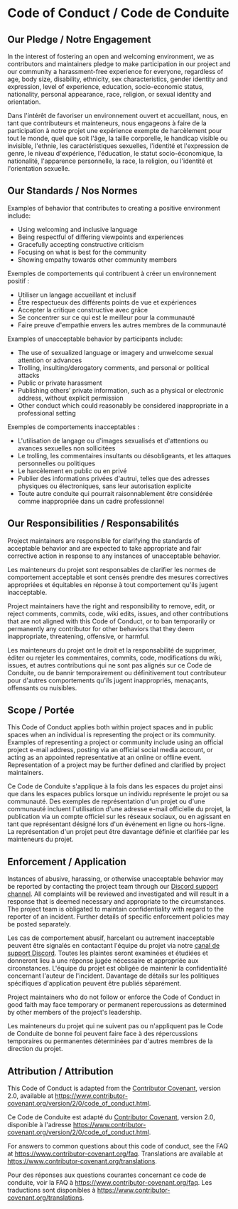 # Code of Conduct / Code de Conduite

## Our Pledge / Notre Engagement

In the interest of fostering an open and welcoming environment, we as contributors and maintainers pledge to make participation in our project and our community a harassment-free experience for everyone, regardless of age, body size, disability, ethnicity, sex characteristics, gender identity and expression, level of experience, education, socio-economic status, nationality, personal appearance, race, religion, or sexual identity and orientation.

Dans l'intérêt de favoriser un environnement ouvert et accueillant, nous, en tant que contributeurs et mainteneurs, nous engageons à faire de la participation à notre projet une expérience exempte de harcèlement pour tout le monde, quel que soit l'âge, la taille corporelle, le handicap visible ou invisible, l'ethnie, les caractéristiques sexuelles, l'identité et l'expression de genre, le niveau d'expérience, l'éducation, le statut socio-économique, la nationalité, l'apparence personnelle, la race, la religion, ou l'identité et l'orientation sexuelle.

## Our Standards / Nos Normes

Examples of behavior that contributes to creating a positive environment include:

- Using welcoming and inclusive language
- Being respectful of differing viewpoints and experiences
- Gracefully accepting constructive criticism
- Focusing on what is best for the community
- Showing empathy towards other community members

Exemples de comportements qui contribuent à créer un environnement positif :

- Utiliser un langage accueillant et inclusif
- Être respectueux des différents points de vue et expériences
- Accepter la critique constructive avec grâce
- Se concentrer sur ce qui est le meilleur pour la communauté
- Faire preuve d'empathie envers les autres membres de la communauté

Examples of unacceptable behavior by participants include:

- The use of sexualized language or imagery and unwelcome sexual attention or advances
- Trolling, insulting/derogatory comments, and personal or political attacks
- Public or private harassment
- Publishing others’ private information, such as a physical or electronic address, without explicit permission
- Other conduct which could reasonably be considered inappropriate in a professional setting

Exemples de comportements inacceptables :

- L'utilisation de langage ou d'images sexualisés et d'attentions ou avances sexuelles non sollicitées
- Le trolling, les commentaires insultants ou désobligeants, et les attaques personnelles ou politiques
- Le harcèlement en public ou en privé
- Publier des informations privées d'autrui, telles que des adresses physiques ou électroniques, sans leur autorisation explicite
- Toute autre conduite qui pourrait raisonnablement être considérée comme inappropriée dans un cadre professionnel

## Our Responsibilities / Responsabilités

Project maintainers are responsible for clarifying the standards of acceptable behavior and are expected to take appropriate and fair corrective action in response to any instances of unacceptable behavior.

Les mainteneurs du projet sont responsables de clarifier les normes de comportement acceptable et sont censés prendre des mesures correctives appropriées et équitables en réponse à tout comportement qu'ils jugent inacceptable.

Project maintainers have the right and responsibility to remove, edit, or reject comments, commits, code, wiki edits, issues, and other contributions that are not aligned with this Code of Conduct, or to ban temporarily or permanently any contributor for other behaviors that they deem inappropriate, threatening, offensive, or harmful.

Les mainteneurs du projet ont le droit et la responsabilité de supprimer, éditer ou rejeter les commentaires, commits, code, modifications du wiki, issues, et autres contributions qui ne sont pas alignés sur ce Code de Conduite, ou de bannir temporairement ou définitivement tout contributeur pour d'autres comportements qu'ils jugent inappropriés, menaçants, offensants ou nuisibles.

## Scope / Portée

This Code of Conduct applies both within project spaces and in public spaces when an individual is representing the project or its community. Examples of representing a project or community include using an official project e-mail address, posting via an official social media account, or acting as an appointed representative at an online or offline event. Representation of a project may be further defined and clarified by project maintainers.

Ce Code de Conduite s'applique à la fois dans les espaces du projet ainsi que dans les espaces publics lorsque un individu représente le projet ou sa communauté. Des exemples de représentation d'un projet ou d'une communauté incluent l'utilisation d'une adresse e-mail officielle du projet, la publication via un compte officiel sur les réseaux sociaux, ou en agissant en tant que représentant désigné lors d'un événement en ligne ou hors-ligne. La représentation d'un projet peut être davantage définie et clarifiée par les mainteneurs du projet.

## Enforcement / Application

Instances of abusive, harassing, or otherwise unacceptable behavior may be reported by contacting the project team through our [Discord support channel](https://discord.gg/claritycorp). All complaints will be reviewed and investigated and will result in a response that is deemed necessary and appropriate to the circumstances. The project team is obligated to maintain confidentiality with regard to the reporter of an incident. Further details of specific enforcement policies may be posted separately.

Les cas de comportement abusif, harcelant ou autrement inacceptable peuvent être signalés en contactant l'équipe du projet via notre [canal de support Discord](https://discord.gg/claritycorp). Toutes les plaintes seront examinées et étudiées et donneront lieu à une réponse jugée nécessaire et appropriée aux circonstances. L'équipe du projet est obligée de maintenir la confidentialité concernant l'auteur de l'incident. Davantage de détails sur les politiques spécifiques d'application peuvent être publiés séparément.

Project maintainers who do not follow or enforce the Code of Conduct in good faith may face temporary or permanent repercussions as determined by other members of the project's leadership.

Les mainteneurs du projet qui ne suivent pas ou n'appliquent pas le Code de Conduite de bonne foi peuvent faire face à des répercussions temporaires ou permanentes déterminées par d'autres membres de la direction du projet.

## Attribution / Attribution

This Code of Conduct is adapted from the [Contributor Covenant][homepage], version 2.0, available at https://www.contributor-covenant.org/version/2/0/code_of_conduct.html.

Ce Code de Conduite est adapté du [Contributor Covenant][homepage], version 2.0, disponible à l'adresse https://www.contributor-covenant.org/version/2/0/code_of_conduct.html.

[homepage]: https://www.contributor-covenant.org

For answers to common questions about this code of conduct, see the FAQ at https://www.contributor-covenant.org/faq. Translations are available at https://www.contributor-covenant.org/translations.

Pour des réponses aux questions courantes concernant ce code de conduite, voir la FAQ à https://www.contributor-covenant.org/faq. Les traductions sont disponibles à https://www.contributor-covenant.org/translations.
